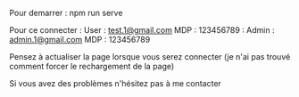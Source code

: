 Pour demarrer : npm run serve

Pour ce connecter   : User  : test.1@gmail.com      MDP  : 123456789
                    : Admin : admin.1@gmail.com     MDP : 123456789

Pensez à actualiser la page lorsque vous serez connecter (je n'ai pas trouvé comment forcer le rechargement de la page)

Si vous avez des problèmes n'hésitez pas à me contacter